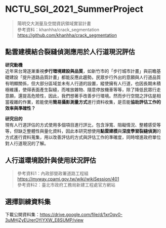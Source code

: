 # NCTU_SGI_2021_SummerProject
>陽明交大測量及空間資訊領域實習計畫  
>參考資料：khanhha/crack_segmentation https://github.com/khanhha/crack_segmentation  
## 點雲建模結合裂縫偵測應用於人行道現況評估
**研究動機**  
近年來台灣逐漸重視**步行環境建設與品質**，如新竹市的「步行城市計畫」與前瞻基礎建設「提升道路品質計畫」都能反應此趨勢。民眾步行外出的意願與人行道品質有明顯關係，但大部分區域並未有人行道的設置，縱使擁有人行道，也因長期未積極維護，使得表面產生裂縫，而堆放雜物、隨意停放機車等等，除了降低民眾行走意願，還提高危險性，因此，我們想著手改善步行環境。然而步行空間之評估是相當複雜的作業，若能使用**簡易攝影測量方式**進行資料收集，是否能**協助評估工作的效率與準確性？**    

**研究目的**  
現有人行道評估的方式使用多個項目進行評比，包含淨寬、阻礙情況、整體感受等等，但缺乏整體性與量化資料，因此本研究想使用**點雲建模**與**深度學習裂縫偵測**的方式進行資料蒐集，用以改善評估的方式與評估工作的準確度，同時增進政府單位對人行道現況的了解。  

## 人行道環境設計與使用狀況評估 
>參考資料1：內政部營政署道路工程組 https://myway.cpami.gov.tw/wiki/wikiSession/401  
>參考資料2：臺北市政府工務局新建工程處官方網站

## 選擇訓練資料集
下載公開資料集：https://drive.google.com/file/d/1xrOqv0-3uMHjZyEUrerOYiYXW_E8SUMP/view 
